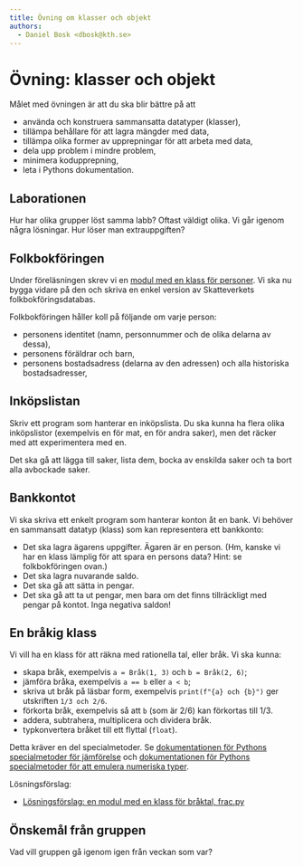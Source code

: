 ```yaml
---
title: Övning om klasser och objekt
authors:
  - Daniel Bosk <dbosk@kth.se>
---
```

# Övning: klasser och objekt

Målet med övningen är att du ska blir bättre på att

  - använda och konstruera sammansatta datatyper (klasser),
  - tillämpa behållare för att lagra mängder med data,
  - tillämpa olika former av upprepningar för att arbeta med data,
  - dela upp problem i mindre problem,
  - minimera kodupprepning,
  - leta i Pythons dokumentation.


## Laborationen

Hur har olika grupper löst samma labb? Oftast väldigt olika. Vi går igenom 
några lösningar. Hur löser man extrauppgiften?


## Folkbokföringen

Under föreläsningen skrev vi en [modul med en klass för 
personer][person_old.py]. Vi ska nu bygga vidare på den och skriva en enkel 
version av Skatteverkets folkbokföringsdatabas.

Folkbokföringen håller koll på följande om varje person:

  - personens identitet (namn, personnummer och de olika delarna av dessa),
  - personens föräldrar och barn,
  - personens bostadsadress (delarna av den adressen) och alla historiska 
    bostadsadresser,

[person_old.py]: https://github.com/dbosk/intropy/blob/master/modules/classes/slides/examples/person.py


## Inköpslistan

Skriv ett program som hanterar en inköpslista. Du ska kunna ha flera olika 
inköpslistor (exempelvis en för mat, en för andra saker), men det räcker med 
att experimentera med en.

Det ska gå att lägga till saker, lista dem, bocka av enskilda saker och ta bort 
alla avbockade saker.


## Bankkontot

Vi ska skriva ett enkelt program som hanterar konton åt en bank. Vi behöver en 
sammansatt datatyp (klass) som kan representera ett bankkonto:

  - Det ska lagra ägarens uppgifter. Ägaren är en person. (Hm, kanske vi har en 
    klass lämplig för att spara en persons data? Hint: se folkbokföringen 
    ovan.)
  - Det ska lagra nuvarande saldo.
  - Det ska gå att sätta in pengar.
  - Det ska gå att ta ut pengar, men bara om det finns tillräckligt med pengar 
    på kontot. Inga negativa saldon!


## En bråkig klass

Vi vill ha en klass för att räkna med rationella tal, eller bråk. Vi ska kunna:

  - skapa bråk, exempelvis `a = Bråk(1, 3)` och `b = Bråk(2, 6)`;
  - jämföra bråka, exempelvis `a == b` eller `a < b`;
  - skriva ut bråk på läsbar form, exempelvis `print(f"{a} och {b}")` ger 
    utskriften `1/3 och 2/6`.
  - förkorta bråk, exempelvis så att `b` (som är 2/6) kan förkortas till 1/3.
  - addera, subtrahera, multiplicera och dividera bråk.
  - typkonvertera bråket till ett flyttal (`float`).

Detta kräver en del specialmetoder. Se [dokumentationen för Pythons 
specialmetoder för jämförelse][doc-cmp] och [dokumentationen för Pythons 
specialmetoder för att emulera numeriska typer][doc-numtypemethods].

[doc-cmp]: https://docs.python.org/3/reference/datamodel.html#object.__lt__
[doc-numtypemethods]: https://docs.python.org/3/reference/datamodel.html#emulating-numeric-types

Lösningsförslag:

  - [Lösningsförslag: en modul med en klass för bråktal, frac.py][frac.py]

[frac.py]: https://github.com/dbosk/intropy/blob/master/modules/classes/tutorial/frac.py


## Önskemål från gruppen

Vad vill gruppen gå igenom igen från veckan som var?
